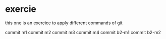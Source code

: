 # exercie
this one is an exercice to apply different commands of git

commit m1
commit m2
commit m3
commit m4
commit b2-m1
commit b2-m2